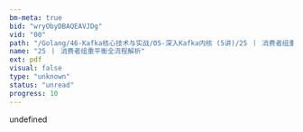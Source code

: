 ```yaml
---
bm-meta: true
bid: "wryObyDBAQEAVJDg"
vid: "00"
path: "/Golang/46-Kafka核心技术与实战/05-深入Kafka内核 (5讲)/25 丨 消费者组重平衡全流程解析.pdf"
name: "25 丨 消费者组重平衡全流程解析"
ext: pdf
visual: false
type: "unknown"
status: "unread"
progress: 10
---
```

undefined